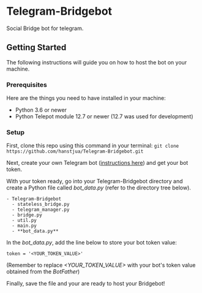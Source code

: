 # Telegram-Bridgebot

Social Bridge bot for telegram.

## Getting Started

The following instructions will guide you on how to host the bot on your machine.

### Prerequisites

Here are the things you need to have installed in your machine:
* Python 3.6 or newer
* Python Telepot module 12.7 or newer (12.7 was used for development)

### Setup

First, clone this repo using this command in your terminal: `git clone https://github.com/hanstjua/Telegram-Bridgebot.git`

Next, create your own Telegram bot ([instructions here](https://core.telegram.org/bots#3-how-do-i-create-a-bot)) and get your bot token.

With your token ready, go into your Telegram-Bridgebot directory and create a Python file called *bot_data.py* (refer to the directory tree below).

```
- Telegram-Bridgebot
  - stateless_bridge.py
  - telegram_manager.py
  - bridge.py
  - util.py
  - main.py
  - **bot_data.py**
```

In the *bot_data.py*, add the line below to store your bot token value:

`token = '<YOUR_TOKEN_VALUE>'`

(Remember to replace *<YOUR\_TOKEN\_VALUE>* with your bot's token value obtained from the *BotFather*)

Finally, save the file and your are ready to host your Bridgebot!
